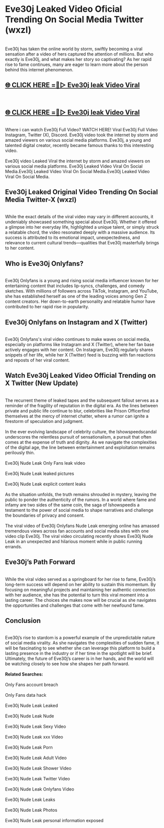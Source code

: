 # Eve30j Leaked Video Oficial Trending On Social Media Twitter (wxzl)
<br>
Eve30j has taken the online world by storm, swiftly becoming a viral sensation after a video of hers captured the attention of millions. But who exactly is Eve30j, and what makes her story so captivating? As her rapid rise to fame continues, many are eager to learn more about the person behind this internet phenomenon.
<br>
<h2><a href="https://v.mview.online/p/url.html?title=Eve30j&ref=git">🌐 CLICK HERE =👙▷ Eve30j leak Video Viral</a></h2>
<br>
<h2><a href="https://v.mview.online/p/url.html?title=Eve30j&ref=git">🌐 CLICK HERE =👙▷ Eve30j leak Video Viral</a></h2>
<br>
Where i can watch Eve30j Full Video? WATCH HERE! Viral Eve30j Full Video Instagram, Twitter (X), Discord. Eve30j video took the internet by storm and amazed viewers on various social media platforms. Eve30j, a young and talented digital creator, recently became famous thanks to this interesting video.
<br><br>
Eve30j video Leaked Viral the internet by storm and amazed viewers on various social media platforms. Eve30j Leaked Video Viral On Social Media.Eve30j Leaked Video Viral On Social Media.Eve30j Leaked Video Viral On Social Media.
<br>
<h2>Eve30j Leaked Original Video Trending On Social Media Twitter-X (wxzl)</h2>
<br>
While the exact details of the viral video may vary in different accounts, it undeniably showcased something special about Eve30j. Whether it offered a glimpse into her everyday life, highlighted a unique talent, or simply struck a relatable chord, the video resonated deeply with a massive audience. Its success is attributed to its emotional impact, unexpectedness, and relevance to current cultural trends—qualities that Eve30j masterfully brings to her content.
<br>
<h2>Who is Eve30j Onlyfans?</h2>
<br>
Eve30j Onlyfans is a young and rising social media influencer known for her entertaining content that includes lip-syncs, challenges, and comedy sketches. With millions of followers across TikTok, Instagram, and YouTube, she has established herself as one of the leading voices among Gen Z content creators. Her down-to-earth personality and relatable humor have contributed to her rapid rise in popularity.
<br>
<h2>Eve30j Onlyfans on Instagram and X (Twitter)</h2>
<br>
Eve30j Onlyfans's viral video continues to make waves on social media, especially on platforms like Instagram and X (Twitter), where her fan base actively engages with her content. On Instagram, Eve30j regularly shares snippets of her life, while her X (Twitter) feed is buzzing with fan reactions and reposts of her viral content.
<br>
<h2>Watch Eve30j Leaked Video Official Trending on X Twitter (New Update)</h2>
<br>
The recurrent theme of leaked tapes and the subsequent fallout serves as a reminder of the fragility of reputation in the digital era. As the lines between private and public life continue to blur, celebrities like Prison Officerfind themselves at the mercy of internet chatter, where a rumor can ignite a firestorm of speculation and judgment.
<br><br>
In the ever evolving landscape of celebrity culture, the Ishowspeedscandal underscores the relentless pursuit of sensationalism, a pursuit that often comes at the expense of truth and dignity. As we navigate the complexities of the digital age, the line between entertainment and exploitation remains perilously thin.
<br><br>
Eve30j Nude Leak Only Fans leak video
<br><br>
Eve30j Nude Leak leaked pictures
<br><br>
Eve30j Nude Leak explicit content leaks
<br><br>
As the situation unfolds, the truth remains shrouded in mystery, leaving the public to ponder the authenticity of the rumors. In a world where fame and infamy are two sides of the same coin, the saga of Ishowspeedis a testament to the power of social media to shape narratives and challenge the boundaries of privacy and consent.
<br><br>
The viral video of Eve30j Onlyfans Nude Leak emerging online has amassed tremendous views across fan accounts and social media sites with one video clip Eve30j. The viral video circulating recently shows Eve30j Nude Leak in an unexpected and hilarious moment while in public running errands.
<br>
<h2>Eve30j’s Path Forward</h2>
<br>
While the viral video served as a springboard for her rise to fame, Eve30j’s long-term success will depend on her ability to sustain this momentum. By focusing on meaningful projects and maintaining her authentic connection with her audience, she has the potential to turn this viral moment into a lasting career. The choices she makes now will be crucial as she navigates the opportunities and challenges that come with her newfound fame.
<br>
<h2>Conclusion</h2>
<br>
Eve30j’s rise to stardom is a powerful example of the unpredictable nature of social media virality. As she navigates the complexities of sudden fame, it will be fascinating to see whether she can leverage this platform to build a lasting presence in the industry or if her time in the spotlight will be brief. Ultimately, the future of Eve30j’s career is in her hands, and the world will be watching closely to see how she shapes her path forward.
<br><br>
<strong>Related Searches:</strong>
<br><br>
Only Fans account breach
<br><br>
Only Fans data hack
<br><br>
Eve30j Nude Leak Leaked
<br><br>
Eve30j Nude Leak Nude
<br><br>
Eve30j Nude Leak Sexy Video
<br><br>
Eve30j Nude Leak xxx Video
<br><br>
Eve30j Nude Leak Porn
<br><br>
Eve30j Nude Leak Adult Video
<br><br>
Eve30j Nude Leak Shower Video
<br><br>
Eve30j Nude Leak Twitter Video
<br><br>
Eve30j Nude Leak Onlyfans Video
<br><br>
Eve30j Nude Leak Leaks
<br><br>
Eve30j Nude Leak Photos
<br><br>
Eve30j Nude Leak personal information exposed